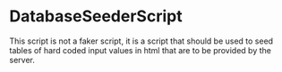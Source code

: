 # DatabaseSeederScript
This script is not a faker script, it is a script that  should be used  to seed tables of hard coded input values in html that are to be provided by the server.

